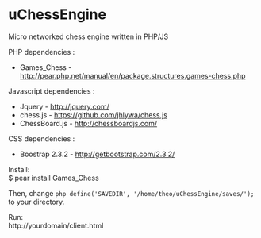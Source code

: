 uChessEngine
============

Micro networked chess engine written in PHP/JS

PHP dependencies :
- Games_Chess - http://pear.php.net/manual/en/package.structures.games-chess.php

Javascript dependencies :
- Jquery - http://jquery.com/
- chess.js - https://github.com/jhlywa/chess.js
- ChessBoard.js - http://chessboardjs.com/

CSS dependencies :
- Boostrap 2.3.2 - http://getbootstrap.com/2.3.2/


Install:  
$ pear install Games_Chess

Then, change ```php define('SAVEDIR', '/home/theo/uChessEngine/saves/');``` to your directory.

Run:  
http://yourdomain/client.html
